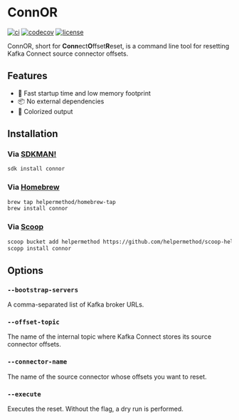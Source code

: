 # ConnOR

[![ci](https://github.com/helpermethod/connor/actions/workflows/ci.yml/badge.svg)](https://github.com/helpermethod/connor/actions/workflows/ci.yml)
[![codecov](https://codecov.io/gh/helpermethod/connor/branch/main/graph/badge.svg?token=niYlJRkALi)](https://codecov.io/gh/helpermethod/connor)
[![license](https://badgen.net/badge/license/Apache%20Licence%202.0/blue)](https://github.com/helpermethod/connor/blob/main/LICENSE)

ConnOR, short for **Conn**ect**O**ffset**R**eset, is a command line tool for resetting Kafka Connect source connector offsets.

## Features

* :rocket: Fast startup time and low memory footprint
* :package: No external dependencies
* :rainbow: Colorized output

## Installation

### Via [SDKMAN!](https://sdkman.io/)

```sh
sdk install connor
```

### Via [Homebrew](https://brew.sh/)

```sh
brew tap helpermethod/homebrew-tap
brew install connor
```

### Via [Scoop](https://scoop.sh/)

```sh
scoop bucket add helpermethod https://github.com/helpermethod/scoop-helpermethod.git
scopp install connor
```

## Options

### `--bootstrap-servers`

A comma-separated list of Kafka broker URLs.

### `--offset-topic`

The name of the internal topic where Kafka Connect stores its source connector offsets.

### `--connector-name`

The name of the source connector whose offsets you want to reset.

### `--execute`

Executes the reset. Without the flag, a dry run is performed. 
